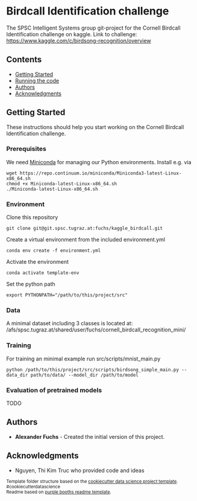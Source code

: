 # Birdcall Identification challenge

The SPSC Intelligent Systems group git-project for the Cornell Birdcall Identification challenge on kaggle.
Link to challenge: https://www.kaggle.com/c/birdsong-recognition/overview

## Contents

  - [Getting Started](#getting-started)
  - [Running the code](#running-the-code)
  - [Authors](#authors)
  - [Acknowledgments](#acknowledgments)


## Getting Started

These instructions should help you start working on the Cornell Birdcall Identification challenge.

### Prerequisites

We need [Miniconda](https://docs.conda.io/en/latest/miniconda.html) for managing our Python environments. Install e.g. via

    wget https://repo.continuum.io/miniconda/Miniconda3-latest-Linux-x86_64.sh
    chmod +x Miniconda-latest-Linux-x86_64.sh
    ./Miniconda-latest-Linux-x86_64.sh

### Environment

Clone this repository

    git clone git@git.spsc.tugraz.at:fuchs/kaggle_birdcall.git

Create a virtual environment from the included environment.yml

    conda env create -f environment.yml

Activate the environment

    conda activate template-env

Set the python path

    export PYTHONPATH="/path/to/this/project/src"
    
### Data
A minimal dataset including 3 classes is located at:
    /afs/spsc.tugraz.at/shared/user/fuchs/cornell_birdcall_recognition_mini/

### Training

For training an minimal example run src/scripts/mnist_main.py

    python /path/to/this/project/src/scripts/birdsong_simple_main.py --data_dir path/to/data/ --model_dir /path/to/model

### Evaluation of pretrained models

TODO

## Authors

  - **Alexander Fuchs** - Created the initial version of this project.

## Acknowledgments

  - Nguyen, Thi Kim Truc who provided code and ideas

<p><small>Template folder structure based on the <a target="_blank" href="https://drivendata.github.io/cookiecutter-data-science/">cookiecutter data science project template</a>. #cookiecutterdatascience</small><br>
<small>Readme based on <a target="_blank" href="https://github.com/PurpleBooth/a-good-readme-template">purple booths readme template</a>.</small></p>
